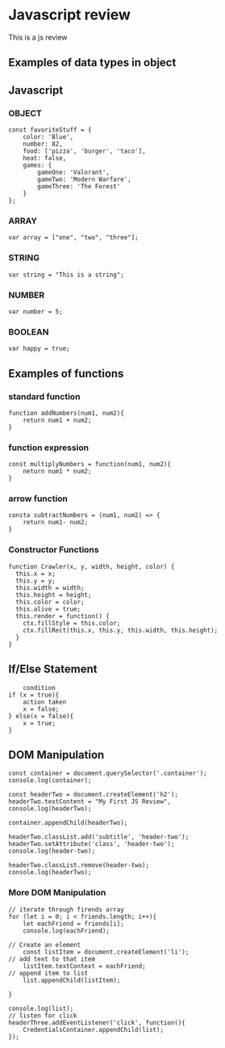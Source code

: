 # Javascript review
This is a js review



## Examples of data types in object

## Javascript

### OBJECT
```
const favoriteStuff = {
    color: 'Blue',
    number: 82,
    food: ['pizza', 'burger', 'taco'],
    heat: false,
    games: {
        gameOne: 'Valorant',
        gameTwo: 'Modern Warfare',
        gameThree: 'The Forest'
    }
};
```
### ARRAY
```
var array = ["one", "two", "three"];
```

### STRING
```
var string = "This is a string";
```
### NUMBER
```
var number = 5;
```

### BOOLEAN
```
var happy = true;
```

## Examples of functions


### standard function
```
function addNumbers(num1, num2){
    return num1 + num2;
}
```
### function expression
```
const multiplyNumbers = function(num1, num2){
    neturn num1 * num2;
}
```
### arrow function
```
consta subtractNumbers = (num1, num2) => {
    return num1- num2;
}
```
### Constructor Functions
```
function Crawler(x, y, width, height, color) {
  this.x = x;
  this.y = y;
  this.width = width;
  this.height = height;
  this.color = color;
  this.alive = true;
  this.render = function() {
    ctx.fillStyle = this.color;
    ctx.fillRect(this.x, this.y, this.width, this.height);
  }
}
```
## If/Else Statement
```
    condition
if (x = true){
    action taken
    x = false;
} else(x = false){
    x = true;
}
```


## DOM Manipulation

```
const container = document.querySelector('.container');
console.log(container);

const headerTwo = document.createElement('h2');
headerTwo.textContent = "My First JS Review",
console.log(headerTwo);

container.appendChild(headerTwo);

headerTwo.classList.add('subtitle', 'header-two');
headerTwo.setAttribute('class', 'header-two');
console.log(header-two);

headerTwo.classList.remove(header-two);
console.log(headerTwo);
```

### More DOM Manipulation

```
// iterate through firends array
for (let i = 0; i < friends.length; i++){
    let eachFriend = friends[i];
    console.log(eachFriend);

// Create an element
    const listItem = document.createElement('li');
// add text to that item
    listItem.textContext = eachFriend;
// append item to list
    list.appendChild(listItem);

}

console.log(list);
// listen for click
headerThree.addEventListener('click', function(){
    CredentialsContainer.appendChild(list);
});
```


